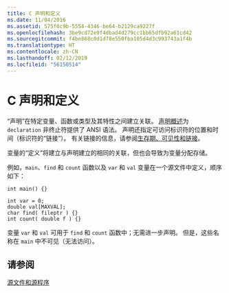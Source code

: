 ```yaml
---
title: C 声明和定义
ms.date: 11/04/2016
ms.assetid: 575f0c9b-5554-4346-be64-b2129ca9227f
ms.openlocfilehash: 3be9cd72e9f4dbad4d279cc1bb65dfb92a61cd42
ms.sourcegitcommit: f4be868c0d1d78e550fba105d4d3c993743a1f4b
ms.translationtype: HT
ms.contentlocale: zh-CN
ms.lasthandoff: 02/12/2019
ms.locfileid: "56150514"
---
```

# <a name="c-declarations-and-definitions"></a>C 声明和定义

“声明”在特定变量、函数或类型及其特性之间建立关联。 [声明概述](../c-language/overview-of-declarations.md)为 `declaration` 非终止符提供了 ANSI 语法。 声明还指定可访问标识符的位置和时间（标识符的“链接”）。 有关链接的信息，请参阅[生存期、可见性和链接](../c-language/lifetime-scope-visibility-and-linkage.md)。

变量的“定义”将建立与声明建立的相同的关联，但也会导致为变量分配存储。

例如，`main`、`find` 和 `count` 函数以及 `var` 和 `val` 变量在一个源文件中定义，顺序如下：

```
int main() {}

int var = 0;
double val[MAXVAL];
char find( fileptr ) {}
int count( double f ) {}
```

变量 `var` 和 `val` 可用于 `find` 和 `count` 函数中；无需进一步声明。 但是，这些名称在 `main` 中不可见（无法访问）。

## <a name="see-also"></a>请参阅

[源文件和源程序](../c-language/source-files-and-source-programs.md)
